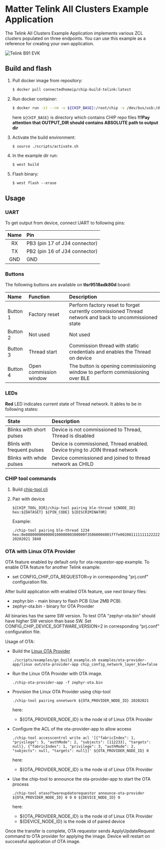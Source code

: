 # Matter Telink All Clusters Example Application

The Telink All Clusters Example Application implements various ZCL clusters
populated on three endpoints. You can use this example as a reference for
creating your own application.

![Telink B91 EVK](http://wiki.telink-semi.cn/wiki/assets/Hardware/B91_Generic_Starter_Kit_Hardware_Guide/connection_chart.png)

## Build and flash

1. Pull docker image from repository:

    ```bash
    $ docker pull connectedhomeip/chip-build-telink:latest
    ```

1. Run docker container:

    ```bash
    $ docker run -it --rm -v ${CHIP_BASE}:/root/chip -v /dev/bus/usb:/dev/bus/usb --device-cgroup-rule "c 189:* rmw" connectedhomeip/chip-build-telink:latest
    ```

    here `${CHIP_BASE}` is directory which contains CHIP repo files **!!!Pay
    attention that OUTPUT_DIR should contains ABSOLUTE path to output dir**

1. Activate the build environment:

    ```bash
    $ source ./scripts/activate.sh
    ```

1. In the example dir run:

    ```bash
    $ west build
    ```

1. Flash binary:

    ```
    $ west flash --erase
    ```

## Usage

### UART

To get output from device, connect UART to following pins:

| Name | Pin                           |
| :--: | :---------------------------- |
|  RX  | PB3 (pin 17 of J34 connector) |
|  TX  | PB2 (pin 16 of J34 connector) |
| GND  | GND                           |

### Buttons

The following buttons are available on **tlsr9518adk80d** board:

| Name     | Function               | Description                                                                                            |
| :------- | :--------------------- | :----------------------------------------------------------------------------------------------------- |
| Button 1 | Factory reset          | Perform factory reset to forget currently commissioned Thread network and back to uncommissioned state |
| Button 2 | Not used               | Not used                                                                                               |
| Button 3 | Thread start           | Commission thread with static credentials and enables the Thread on device                             |
| Button 4 | Open commission window | The button is opening commissioning window to perform commissioning over BLE                           |

### LEDs

**Red** LED indicates current state of Thread network. It ables to be in
following states:

| State                       | Description                                                                  |
| :-------------------------- | :--------------------------------------------------------------------------- |
| Blinks with short pulses    | Device is not commissioned to Thread, Thread is disabled                     |
| Blinls with frequent pulses | Device is commissioned, Thread enabled. Device trying to JOIN thread network |
| Blinks with whde pulses     | Device commissioned and joined to thread network as CHILD                    |

### CHIP tool commands

1. Build
   [chip-tool cli](https://github.com/project-chip/connectedhomeip/blob/master/examples/chip-tool/README.md)

2. Pair with device

    ```
    ${CHIP_TOOL_DIR}/chip-tool pairing ble-thread ${NODE_ID} hex:${DATASET} ${PIN_CODE} ${DISCRIMINATOR}
    ```

    Example:

    ```
    ./chip-tool pairing ble-thread 1234 hex:0e080000000000010000000300000f35060004001fffe0020811111111222222220708fd61f77bd3df233e051000112233445566778899aabbccddeeff030e4f70656e54687265616444656d6f010212340410445f2b5ca6f2a93a55ce570a70efeecb0c0402a0fff8 20202021 3840
    ```

### OTA with Linux OTA Provider

OTA feature enabled by default only for ota-requestor-app example. To enable OTA
feature for another Telink example:

-   set CONFIG_CHIP_OTA_REQUESTOR=y in corresponding "prj.conf" configuration
    file.

After build application with enabled OTA feature, use next binary files:

-   zephyr.bin - main binary to flash PCB (Use 2MB PCB).
-   zephyr-ota.bin - binary for OTA Provider

All binaries has the same SW version. To test OTA “zephyr-ota.bin” should have
higher SW version than base SW. Set CONFIG_CHIP_DEVICE_SOFTWARE_VERSION=2 in
corresponding “prj.conf” conﬁguration file.

Usage of OTA:

-   Build the [Linux OTA Provider](../../ota-provider-app/linux)

    ```
    ./scripts/examples/gn_build_example.sh examples/ota-provider-app/linux out/ota-provider-app chip_config_network_layer_ble=false
    ```

-   Run the Linux OTA Provider with OTA image.

    ```
    ./chip-ota-provider-app -f zephyr-ota.bin
    ```

-   Provision the Linux OTA Provider using chip-tool

    ```
    ./chip-tool pairing onnetwork ${OTA_PROVIDER_NODE_ID} 20202021
    ```

    here:

    -   \${OTA_PROVIDER_NODE_ID} is the node id of Linux OTA Provider

-   Configure the ACL of the ota-provider-app to allow access

    ```
    ./chip-tool accesscontrol write acl '[{"fabricIndex": 1, "privilege": 5, "authMode": 2, "subjects": [112233], "targets": null}, {"fabricIndex": 1, "privilege": 3, "authMode": 2, "subjects": null, "targets": null}]' ${OTA_PROVIDER_NODE_ID} 0
    ```

    here:

    -   \${OTA_PROVIDER_NODE_ID} is the node id of Linux OTA Provider

-   Use the chip-tool to announce the ota-provider-app to start the OTA process

    ```
    ./chip-tool otasoftwareupdaterequestor announce-ota-provider ${OTA_PROVIDER_NODE_ID} 0 0 0 ${DEVICE_NODE_ID} 0
    ```

    here:

    -   \${OTA_PROVIDER_NODE_ID} is the node id of Linux OTA Provider
    -   \${DEVICE_NODE_ID} is the node id of paired device

Once the transfer is complete, OTA requestor sends ApplyUpdateRequest command to
OTA provider for applying the image. Device will restart on successful
application of OTA image.
